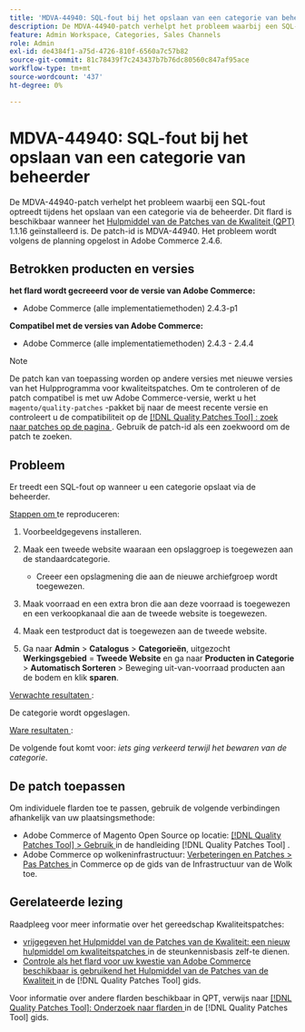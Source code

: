 ```yaml
---
title: 'MDVA-44940: SQL-fout bij het opslaan van een categorie van beheerder'
description: De MDVA-44940-patch verhelpt het probleem waarbij een SQL-fout optreedt tijdens het opslaan van een categorie via de beheerder. Deze patch is beschikbaar wanneer [Quality Patches Tool (QPT)] (https://experienceleague.adobe.com/nl/docs/commerce-knowledge-base/kb/announcements/commerce-announcements/magento-quality-patches-released-new-tool-to-self-serve-quality-patches) 1.1.16 is geïnstalleerd. De patch-id is MDVA-44940. Het probleem wordt volgens de planning opgelost in Adobe Commerce 2.4.6.
feature: Admin Workspace, Categories, Sales Channels
role: Admin
exl-id: de4384f1-a75d-4726-810f-6560a7c57b82
source-git-commit: 81c78439f7c243437b7b76dc80560c847af95ace
workflow-type: tm+mt
source-wordcount: '437'
ht-degree: 0%

---
```


# MDVA-44940: SQL-fout bij het opslaan van een categorie van beheerder

De MDVA-44940-patch verhelpt het probleem waarbij een SQL-fout optreedt tijdens het opslaan van een categorie via de beheerder. Dit flard is beschikbaar wanneer het [ Hulpmiddel van de Patches van de Kwaliteit (QPT) ](https://experienceleague.adobe.com/nl/docs/commerce-knowledge-base/kb/announcements/commerce-announcements/magento-quality-patches-released-new-tool-to-self-serve-quality-patches) 1.1.16 geïnstalleerd is. De patch-id is MDVA-44940. Het probleem wordt volgens de planning opgelost in Adobe Commerce 2.4.6.

## Betrokken producten en versies

**het flard wordt gecreeerd voor de versie van Adobe Commerce:**

* Adobe Commerce (alle implementatiemethoden) 2.4.3-p1

**Compatibel met de versies van Adobe Commerce:**

* Adobe Commerce (alle implementatiemethoden) 2.4.3 - 2.4.4

>[!NOTE]
>
>De patch kan van toepassing worden op andere versies met nieuwe versies van het Hulpprogramma voor kwaliteitspatches. Om te controleren of de patch compatibel is met uw Adobe Commerce-versie, werkt u het `magento/quality-patches` -pakket bij naar de meest recente versie en controleert u de compatibiliteit op de [[!DNL Quality Patches Tool] : zoek naar patches op de pagina ](https://experienceleague.adobe.com/nl/docs/commerce-knowledge-base/kb/announcements/commerce-announcements/magento-quality-patches-released-new-tool-to-self-serve-quality-patches) . Gebruik de patch-id als een zoekwoord om de patch te zoeken.

## Probleem

Er treedt een SQL-fout op wanneer u een categorie opslaat via de beheerder.

<u> Stappen om </u> te reproduceren:

1. Voorbeeldgegevens installeren.
1. Maak een tweede website waaraan een opslaggroep is toegewezen aan de standaardcategorie.

   * Creeer een opslagmening die aan de nieuwe archiefgroep wordt toegewezen.

1. Maak voorraad en een extra bron die aan deze voorraad is toegewezen en een verkoopkanaal die aan de tweede website is toegewezen.
1. Maak een testproduct dat is toegewezen aan de tweede website.
1. Ga naar **Admin** > **Catalogus** > **Categorieën**, uitgezocht **Werkingsgebied** = **Tweede Website** en ga naar **Producten in Categorie** > **Automatisch Sorteren** > Beweging uit-van-voorraad producten aan de bodem en klik **sparen**.

<u> Verwachte resultaten </u>:

De categorie wordt opgeslagen.

<u> Ware resultaten </u>:

De volgende fout komt voor: *iets ging verkeerd terwijl het bewaren van de categorie*.

## De patch toepassen

Om individuele flarden toe te passen, gebruik de volgende verbindingen afhankelijk van uw plaatsingsmethode:

* Adobe Commerce of Magento Open Source op locatie: [[!DNL Quality Patches Tool]  > Gebruik ](/help/tools/quality-patches-tool/usage.md) in de handleiding [!DNL Quality Patches Tool] .
* Adobe Commerce op wolkeninfrastructuur: [ Verbeteringen en Patches > Pas Patches ](https://experienceleague.adobe.com/docs/commerce-cloud-service/user-guide/develop/upgrade/apply-patches.html?lang=nl-NL) in Commerce op de gids van de Infrastructuur van de Wolk toe.

## Gerelateerde lezing

Raadpleeg voor meer informatie over het gereedschap Kwaliteitspatches:

* [ vrijgegeven het Hulpmiddel van de Patches van de Kwaliteit: een nieuw hulpmiddel om kwaliteitspatches ](https://experienceleague.adobe.com/nl/docs/commerce-knowledge-base/kb/announcements/commerce-announcements/magento-quality-patches-released-new-tool-to-self-serve-quality-patches) in de steunkennisbasis zelf-te dienen.
* [ Controle als het flard voor uw kwestie van Adobe Commerce beschikbaar is gebruikend het Hulpmiddel van de Patches van de Kwaliteit ](/help/tools/quality-patches-tool/patches-available-in-qpt/check-patch-for-magento-issue-with-magento-quality-patches.md) in de [!DNL Quality Patches Tool] gids.

Voor informatie over andere flarden beschikbaar in QPT, verwijs naar [[!DNL Quality Patches Tool]: Onderzoek naar flarden ](https://experienceleague.adobe.com/tools/commerce-quality-patches/index.html?lang=nl-NL) in de [!DNL Quality Patches Tool] gids.
